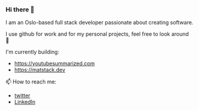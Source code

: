 ### Hi there 👋

I am an Oslo-based full stack developer passionate about creating software.

I use github for work and for my personal projects, feel free to look around 🧭

I'm currently building:
- https://youtubesummarized.com
- https://matstack.dev


📫 How to reach me:
  - [twitter](https://twitter.com/jarlemathiesen)
  - [LinkedIn](https://www.linkedin.com/in/jarle-mathiesen/)
